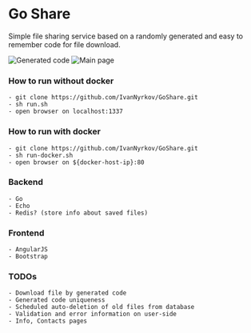 # Go Share

Simple file sharing service based on a randomly generated and easy to remember code for file download.

![Generated code](https://pp.vk.me/c638220/v638220677/1a2ee/TpPvEzfOILE.jpg)
![Main page](http://cs630430.vk.me/v630430677/8e/jY04CyWwBhM.jpg)

### How to run without docker
    - git clone https://github.com/IvanNyrkov/GoShare.git
    - sh run.sh
    - open browser on localhost:1337
 
### How to run with docker
    - git clone https://github.com/IvanNyrkov/GoShare.git
    - sh run-docker.sh
    - open browser on ${docker-host-ip}:80

### Backend
    - Go
    - Echo
    - Redis? (store info about saved files)

### Frontend
    - AngularJS
    - Bootstrap

### TODOs
    - Download file by generated code
    - Generated code uniqueness
    - Scheduled auto-deletion of old files from database        
    - Validation and error information on user-side
    - Info, Contacts pages
